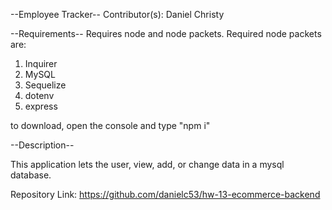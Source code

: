 --Employee Tracker--
Contributor(s): Daniel Christy

--Requirements--
Requires node and node packets.
Required node packets are:
1. Inquirer
2. MySQL
3. Sequelize
4. dotenv
5. express

to download, open the console and type "npm i"

--Description--
 
 This application lets the user, view, add, or change data in a mysql database.

Repository Link: https://github.com/danielc53/hw-13-ecommerce-backend